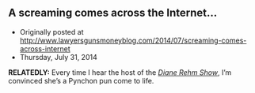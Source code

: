 ## A screaming comes across the Internet…

 * Originally posted at http://www.lawyersgunsmoneyblog.com/2014/07/screaming-comes-across-internet
 * Thursday, July 31, 2014

**RELATEDLY:** Every time I hear the host of the [_Diane Rehm Show_](http://thedianerehmshow.org/), I’m convinced she’s a Pynchon pun come to life.